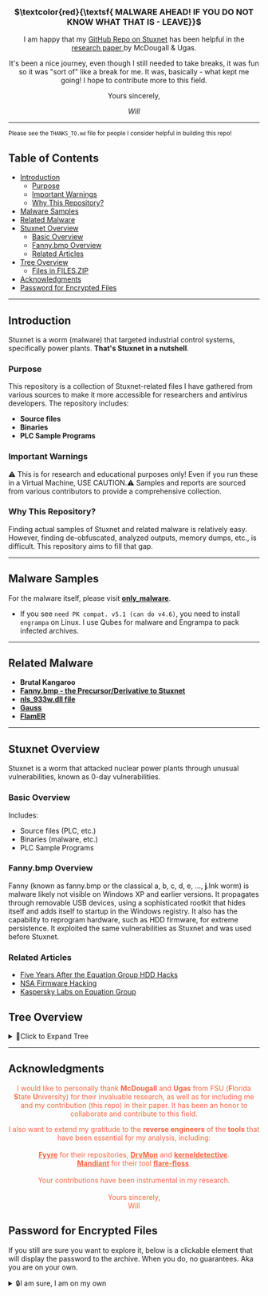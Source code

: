 <div align="center">
<h3>$\textcolor{red}{\textsf{ MALWARE AHEAD! IF YOU  DO NOT  KNOW WHAT THAT IS - LEAVE}}$ </h3>

I am happy that my [GitHub Repo on Stuxnet](https://github.com/loneicewolf/Stuxnet-Source) has been helpful in the [research paper ](https://github.com/loneicewolf/Stuxnet-Source/blob/main/Docs/handson-report-McDougall-Ugas-FINAL.pdf) by McDougall & Ugas.

It's been a nice journey, even though I still needed to take breaks, it was fun so it was "sort of" like a break for me. It was, basically - what kept me going! I hope to contribute more to this field.

Yours sincerely,

*Will*

</div>

---

<sub>Please see the `THANKS_TO.md` file for people I consider helpful in building this repo!</sub>

## Table of Contents

- [Introduction](#introduction)
  - [Purpose](#purpose)
  - [Important Warnings](#important-warnings)
  - [Why This Repository?](#why-this-repository)
- [Malware Samples](#malware-samples)
- [Related Malware](#related-malware)
- [Stuxnet Overview](#stuxnet-overview)
  - [Basic Overview](#basic-overview)
  - [Fanny.bmp Overview](#fannybmp-overview)
  - [Related Articles](#related-articles)
- [Tree Overview](#tree-overview)
  - [Files in FILES.ZIP](#files-in-fileszip)
 - [Acknowledgments](#acknowledgments)
- [Password for Encrypted Files](#password-for-encrypted-files)

---

## Introduction

Stuxnet is a worm (malware) that targeted industrial control systems, specifically power plants. **That's Stuxnet in a nutshell**.

### Purpose

This repository is a collection of Stuxnet-related files I have gathered from various sources to make it more accessible for researchers and antivirus developers. The repository includes:
- **Source files**
- **Binaries**
- **PLC Sample Programs**

### Important Warnings
⚠️ This is for research and educational purposes only! Even if you run these in a Virtual Machine, USE CAUTION.⚠ Samples and reports are sourced from various contributors to provide a comprehensive collection.

### Why This Repository?

Finding actual samples of Stuxnet and related malware is relatively easy. However, finding de-obfuscated, analyzed outputs, memory dumps, etc., is difficult. This repository aims to fill that gap.

---

## Malware Samples

For the malware itself, please visit [**only_malware**](https://github.com/loneicewolf/Stuxnet-Source/tree/ONLY_MALWARE).

- If you see `need PK compat. v5.1 (can do v4.6)`, you need to install `engrampa` on Linux. I use Qubes for malware and Engrampa to pack infected archives.

---

## Related Malware

- **Brutal Kangaroo**
- **[Fanny.bmp - the Precursor/Derivative to Stuxnet](https://github.com/loneicewolf/fanny.bmp)**
- **[nls_933w.dll file](https://github.com/loneicewolf/nls_933w_dll)**
- **[Gauss](https://github.com/loneicewolf/Gauss-Src)**
- **[FlamER](https://github.com/loneicewolf/flame-sourcecode)**

---



## Stuxnet Overview

Stuxnet is a worm that attacked nuclear power plants through unusual vulnerabilities, known as 0-day vulnerabilities.

### Basic Overview

Includes:
- Source files (PLC, etc.)
- Binaries (malware, etc.)
- PLC Sample Programs

### Fanny.bmp Overview
Fanny (known as fanny.bmp or the classical a, b, c, d, e, ..., __j__.lnk worm) is malware likely not visible on Windows XP and earlier versions. It propagates through removable USB devices, using a sophisticated rootkit that hides itself and adds itself to startup in the Windows registry. It also has the capability to reprogram hardware, such as HDD firmware, for extreme persistence. It exploited the same vulnerabilities as Stuxnet and was used before Stuxnet.


### Related Articles

- [Five Years After the Equation Group HDD Hacks](https://www.zdnet.com/article/five-years-after-the-equation-group-hdd-hacks-firmware-security-still-sucks/)
- [NSA Firmware Hacking](https://www.wired.com/2015/02/nsa-firmware-hacking/)
- [Kaspersky Labs on Equation Group](https://www.theregister.com/2015/02/17/kaspersky_labs_equation_group/)

## Tree Overview

<details>
<summary>🌻Click to Expand Tree</summary>

### Files in FILES.ZIP

**STUXNET.DLL_EMBEDDED_RSRCS:**

| File Name      |
|----------------|
| bin201.bin     |
| bin202.bin     |
| bin203.bin     |
| bin205.bin     |
| bin208.bin     |
| bin209.bin     |
| bin210.bin     |
| bin221.bin     |
| bin222.bin     |
| bin240.bin     |
| bin241.bin     |
| bin242.bin     |
| bin250.bin     |

**STEP7:**

| File Name                             |
|---------------------------------------|
| STL-cheat-sheet-by-category.pdf       |
| STL-cheat-sheet-by-alphabet (1).pdf   |
| S_ST70_XX_00030V.TIF                  |
| SIMATIC_STEP7_Basic_software.jpg      |
| HW_e.gif                              |
| 25209116_STEP7Example.zip             |

**BINS:**

| File Name                                                                                  |
|--------------------------------------------------------------------------------------------|
| '~WTR4141_J_37FC7C5D89F1E5A96F54318DF1A2B905.dll'                                          |
| wincc_kernel32.dll.aslr.00013b86.livebin.exe                                               |
| unknown_hook_in_services_memorymod-0x006b0000-0x006b1000.livebin.exe                       |
| S_D102BDAD06B27616BABE442E14461059                                                         |
| R_98FBEBD8883021FBE6464C37ACF17938                                                         |
| Q_C1CB4117D9998C79AE10C1B890C23A4D                                                         |
| P_F9BAE53E77B31841235F698955AECE30.dll                                                     |
| O_CC1DB5360109DE3B857654297D262CA1.dll                                                     |
| N_CA9EABEAB482524E5797C684398335D5                                                         |
| mrxnet.sys.livebin.exe                                                                     |
| mrxnet.sys.593503354.mapped.livebin                                                        |
| mrxcls.sys.livebin.exe                                                                     |
| mrxcls.sys.1278394761.mapped.livebin                                                       |
| memorymod-pe-0x10000000-0x10138000.1155327658.mapped.livebin                               |
| memorymod-pe-0x00090000-0x0010a000.1990061290.mapped.livebin                               |
| memorymod-0x006b0000-0x006b1000.450210202.mapped.livebin                                   |
| maindll_dropper_memorymod-pe-0x10000000-0x10138000.livebin.exe                             |
| M_1E17D81979271CFA44D471430FE123A5                                                         |
| lsass.exe.1373553098.mapped.livebin                                                        |
| lsass2_memorymod-pe-0x00090000-0x0010a000.livebin.exe                                      |
| lsass1_lsass.exe.livebin.exe                                                               |
| L_4589EF6876E9C8C05DCF4DB00A54887B                                                         |
| kernel32.dll.aslr.00013b86.1616636409.mapped.livebin                                       |
| K_055A3421813CAF77E1387FF77B2E2E28                                                         |
| I_F8153747BAE8B4AE48837EE17172151E                                                         |
| H_A3844A1B6BE3F6FAF9C276858F40960                                                          |
| G_F979C6A3E668C5073C4C6506461B034E                                                         |
| F_335707EABBE7FF256E0650432ACCEC9B                                                         |
| E_789F6F8DE3F140CF5D73BEF0B8ABAF78                                                         |
| desktop.ini                                                                                |
| D_7A4E2D2638A454442EFB95F23DF391A1                                                         |
| C_016169EBEBF1CEC2AAD6C7F0D0EE9026                                                         |
| B_74DDC49A7C121A61B8D06C03F92D0C13                                                         |
| A_30DF51C9F0D9B010350DC09ABE1E4E97.ex$                                                    |

</details>


---

## Acknowledgments

<div align="center" style="color: #ff6341;">
  I would like to personally thank <b>McDougall</b> and <b>Ugas</b> from FSU (<b>F</b>lorida <b>S</b>tate <b>U</b>niversity) for their invaluable research, as well as for including me and my contribution (this repo) in their paper. It has been an honor to collaborate and contribute to this field.
  
  I also want to extend my gratitude to the **reverse engineers** of the **tools** that have been essential for my analysis, including:
  <br><br>
  <a href="https://github.com/fyyre" style="color: #ff6341;"><b>Fyyre</b></a> for their repositories, <a href="https://github.com/Fyyre/DrvMon" style="color: #ff6341;"><b>DrvMon</b></a> and <a href="https://github.com/Fyyre/kerneldetective" style="color: #ff6341;"><b>kerneldetective</b></a>.
  <br>
  <a href="https://github.com/mandiant" style="color: #ff6341;"><b>Mandiant</b></a> for their tool <a href="https://github.com/mandiant/flare-floss" style="color: #ff6341;"><b>flare-floss</b></a>.
  <br><br>
  Your contributions have been instrumental in my research.
  <br><br>
  Yours sincerely,<br>
  Will
</div>



## Password for Encrypted Files
If you still are sure you want to explore it, below is a clickable element that will display the password to the archive. When you do, no guarantees. Aka you are on your own.
<details>
<summary>🔒I am sure, I am on my own</summary>

- **INFECTEDIKNOWWHATIAMDOING**
- **infected**

```
// notes
 If you see a lot of `$\textcolor{red}{\...`, you need to enable JavaScript. It's just red text.

```
